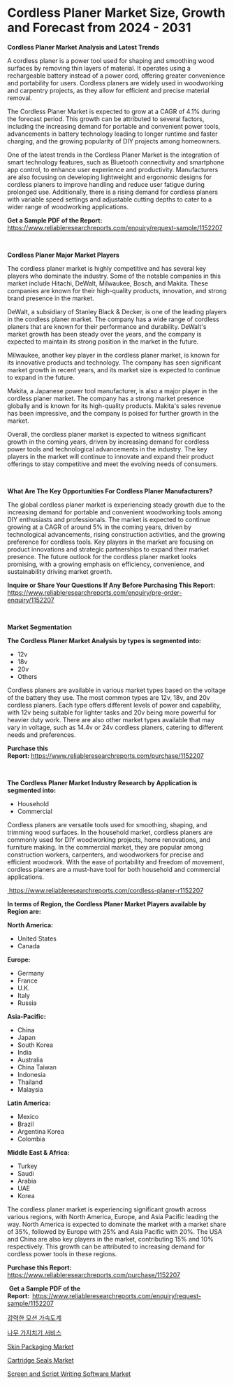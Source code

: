 <p><h1>Cordless Planer Market Size, Growth and Forecast from 2024 - 2031</h1></p><p><strong>Cordless Planer Market Analysis and Latest Trends</strong></p>
<p><p>A cordless planer is a power tool used for shaping and smoothing wood surfaces by removing thin layers of material. It operates using a rechargeable battery instead of a power cord, offering greater convenience and portability for users. Cordless planers are widely used in woodworking and carpentry projects, as they allow for efficient and precise material removal.</p><p>The Cordless Planer Market is expected to grow at a CAGR of 4.1% during the forecast period. This growth can be attributed to several factors, including the increasing demand for portable and convenient power tools, advancements in battery technology leading to longer runtime and faster charging, and the growing popularity of DIY projects among homeowners.</p><p>One of the latest trends in the Cordless Planer Market is the integration of smart technology features, such as Bluetooth connectivity and smartphone app control, to enhance user experience and productivity. Manufacturers are also focusing on developing lightweight and ergonomic designs for cordless planers to improve handling and reduce user fatigue during prolonged use. Additionally, there is a rising demand for cordless planers with variable speed settings and adjustable cutting depths to cater to a wider range of woodworking applications.</p></p>
<p><strong>Get a Sample PDF of the Report:&nbsp;</strong> <a href="https://www.reliableresearchreports.com/enquiry/request-sample/1152207">https://www.reliableresearchreports.com/enquiry/request-sample/1152207</a></p>
<p>&nbsp;</p>
<p><strong>Cordless Planer Major Market Players</strong></p>
<p><p>The cordless planer market is highly competitive and has several key players who dominate the industry. Some of the notable companies in this market include Hitachi, DeWalt, Milwaukee, Bosch, and Makita. These companies are known for their high-quality products, innovation, and strong brand presence in the market.</p><p>DeWalt, a subsidiary of Stanley Black & Decker, is one of the leading players in the cordless planer market. The company has a wide range of cordless planers that are known for their performance and durability. DeWalt's market growth has been steady over the years, and the company is expected to maintain its strong position in the market in the future.</p><p>Milwaukee, another key player in the cordless planer market, is known for its innovative products and technology. The company has seen significant market growth in recent years, and its market size is expected to continue to expand in the future.</p><p>Makita, a Japanese power tool manufacturer, is also a major player in the cordless planer market. The company has a strong market presence globally and is known for its high-quality products. Makita's sales revenue has been impressive, and the company is poised for further growth in the market.</p><p>Overall, the cordless planer market is expected to witness significant growth in the coming years, driven by increasing demand for cordless power tools and technological advancements in the industry. The key players in the market will continue to innovate and expand their product offerings to stay competitive and meet the evolving needs of consumers.</p></p>
<p>&nbsp;</p>
<p><strong>What Are The Key Opportunities For Cordless Planer Manufacturers?</strong></p>
<p><p>The global cordless planer market is experiencing steady growth due to the increasing demand for portable and convenient woodworking tools among DIY enthusiasts and professionals. The market is expected to continue growing at a CAGR of around 5% in the coming years, driven by technological advancements, rising construction activities, and the growing preference for cordless tools. Key players in the market are focusing on product innovations and strategic partnerships to expand their market presence. The future outlook for the cordless planer market looks promising, with a growing emphasis on efficiency, convenience, and sustainability driving market growth.</p></p>
<p><strong>Inquire or Share Your Questions If Any Before Purchasing This Report:</strong> <a href="https://www.reliableresearchreports.com/enquiry/pre-order-enquiry/1152207">https://www.reliableresearchreports.com/enquiry/pre-order-enquiry/1152207</a></p>
<p>&nbsp;</p>
<p><strong>Market Segmentation</strong></p>
<p><strong>The Cordless Planer Market Analysis by types is segmented into:</strong></p>
<p><ul><li>12v</li><li>18v</li><li>20v</li><li>Others</li></ul></p>
<p><p>Cordless planers are available in various market types based on the voltage of the battery they use. The most common types are 12v, 18v, and 20v cordless planers. Each type offers different levels of power and capability, with 12v being suitable for lighter tasks and 20v being more powerful for heavier duty work. There are also other market types available that may vary in voltage, such as 14.4v or 24v cordless planers, catering to different needs and preferences.</p></p>
<p><strong>Purchase this Report:&nbsp;</strong><a href="https://www.reliableresearchreports.com/purchase/1152207">https://www.reliableresearchreports.com/purchase/1152207</a></p>
<p>&nbsp;</p>
<p><strong>The Cordless Planer Market Industry Research by Application is segmented into:</strong></p>
<p><ul><li>Household</li><li>Commercial</li></ul></p>
<p><p>Cordless planers are versatile tools used for smoothing, shaping, and trimming wood surfaces. In the household market, cordless planers are commonly used for DIY woodworking projects, home renovations, and furniture making. In the commercial market, they are popular among construction workers, carpenters, and woodworkers for precise and efficient woodwork. With the ease of portability and freedom of movement, cordless planers are a must-have tool for both household and commercial applications.</p></p>
<p><a href="https://www.reliableresearchreports.com/cordless-planer-r1152207">&nbsp;https://www.reliableresearchreports.com/cordless-planer-r1152207</a></p>
<p><strong>In terms of Region, the Cordless Planer Market Players available by Region are:</strong></p>
<p>
    <p> <strong> North America: </strong>
        <ul>
            <li>United States</li>
            <li>Canada</li>
        </ul>
        </p> 
    <p> <strong> Europe: </strong>
        <ul>
            <li>Germany</li>
            <li>France</li>
            <li>U.K.</li>
            <li>Italy</li>
            <li>Russia</li>
        </ul>
        </p> 
    <p> <strong> Asia-Pacific: </strong>
        <ul>
            <li>China</li>
            <li>Japan</li>
            <li>South Korea</li>
            <li>India</li>
            <li>Australia</li>
            <li>China Taiwan</li>
            <li>Indonesia</li>
            <li>Thailand</li>
            <li>Malaysia</li>
        </ul>
        </p> 
    <p> <strong> Latin America: </strong>
        <ul>
            <li>Mexico</li>
            <li>Brazil</li>
            <li>Argentina Korea</li>
            <li>Colombia</li>
        </ul>
        </p> 
    <p> <strong> Middle East & Africa: </strong>
        <ul>
            <li>Turkey</li>
            <li>Saudi</li>
            <li>Arabia</li>
            <li>UAE</li>
            <li>Korea</li>
        </ul>
    </p>
    </p>
<p><p>The cordless planer market is experiencing significant growth across various regions, with North America, Europe, and Asia Pacific leading the way. North America is expected to dominate the market with a market share of 35%, followed by Europe with 25% and Asia Pacific with 20%. The USA and China are also key players in the market, contributing 15% and 10% respectively. This growth can be attributed to increasing demand for cordless power tools in these regions.</p></p>
<p><strong>Purchase this Report: </strong><a href="https://www.reliableresearchreports.com/purchase/1152207">https://www.reliableresearchreports.com/purchase/1152207</a></p>
<p>&nbsp;<strong>Get a Sample PDF of the Report:&nbsp;&nbsp;</strong><a href="https://www.reliableresearchreports.com/enquiry/request-sample/1152207">https://www.reliableresearchreports.com/enquiry/request-sample/1152207</a></p>
<p><strong></strong></p>
<p><p><a href="https://medium.com/@randyhuel1979/%EA%B0%95%ED%95%9C-%EB%8F%99%EC%A1%B0-%EA%B0%80%EC%86%8D%EB%8F%84%EA%B3%84-%EC%8B%9C%EC%9E%A5-%EB%B6%84%EC%84%9D-cagr-%EC%8B%9C%EC%9E%A5-%EC%84%B8%EB%B6%84%ED%99%94-%EB%B0%8F-%EA%B8%80%EB%A1%9C%EB%B2%8C-%EC%82%B0%EC%97%85-%EA%B0%9C%EC%9A%94-da1074cb5aa3">강력한 모션 가속도계</a></p><p><a href="https://medium.com/@snake68678/%EB%82%98%EB%AC%B4-%EA%B0%80%EC%A7%80%EC%B9%98%EA%B8%B0-%EC%84%9C%EB%B9%84%EC%8A%A4-%EC%8B%9C%EC%9E%A5-%EA%B7%9C%EB%AA%A8-%EC%8B%9C%EC%9E%A5-%EC%A0%84%EB%A7%9D-%EB%B0%8F-%EC%8B%9C%EC%9E%A5-%EC%98%88%EC%B8%A1-2024%EB%85%84%EB%B6%80%ED%84%B0-2031%EB%85%84%EA%B9%8C%EC%A7%80-a73d16a40ff4">나무 가지치기 서비스</a></p><p><a href="https://www.linkedin.com/pulse/analyzing-skin-packaging-market-global-industry-perspective-forecast-m9y0f?trackingId=73GbQFZmagMhEH5gyeE85Q%3D%3D">Skin Packaging Market</a></p><p><a href="https://medium.com/@jake.welch08857/cartridge-seals-market-size-market-outlook-and-market-forecast-2024-to-2031-30d16560550c">Cartridge Seals Market</a></p><p><a href="https://www.linkedin.com/pulse/screen-script-writing-software-market-furnishes-information-share-eoq0f?trackingId=82cScMVYQj%2BqxoiKEL63bQ%3D%3D">Screen and Script Writing Software Market</a></p></p>